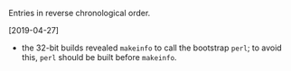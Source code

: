Entries in reverse chronological order.

[2019-04-27]

- the 32-bit builds revealed `makeinfo` to call the bootstrap `perl`; 
  to avoid this, `perl` should be built before `makeinfo`.

